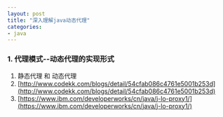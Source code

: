 ```yaml
---
layout: post
title: "深入理解java动态代理"
categories:
- java
---
```


### 1. 代理模式--动态代理的实现形式 ###

1. 静态代理 和 动态代理
1. [http://www.codekk.com/blogs/detail/54cfab086c4761e5001b253d](http://www.codekk.com/blogs/detail/54cfab086c4761e5001b253d)
2. [https://www.ibm.com/developerworks/cn/java/j-lo-proxy1/](https://www.ibm.com/developerworks/cn/java/j-lo-proxy1/)